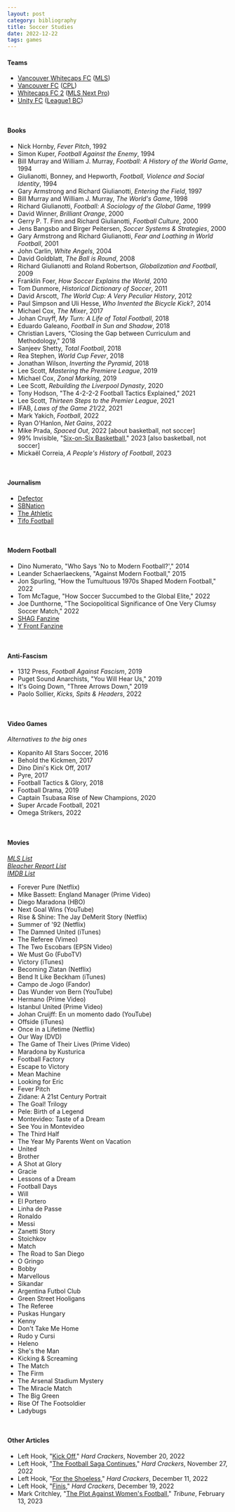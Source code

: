 ```yaml
---
layout: post
category: bibliography
title: Soccer Studies
date: 2022-12-22
tags: games
---
```


#### Teams

* [Vancouver Whitecaps FC](https://en.wikipedia.org/wiki/Vancouver_Whitecaps_FC) ([MLS](https://en.wikipedia.org/wiki/Major_League_Soccer))
* [Vancouver FC](https://en.wikipedia.org/wiki/Vancouver_FC) ([CPL](https://en.wikipedia.org/wiki/Canadian_Premier_League))
* [Whitecaps FC 2](https://en.wikipedia.org/wiki/Whitecaps_FC_2) ([MLS Next Pro](https://en.wikipedia.org/wiki/MLS_Next_Pro))
* [Unity FC](https://en.wikipedia.org/wiki/Unity_FC_(Canada)) ([League1 BC](https://en.wikipedia.org/wiki/League1_British_Columbia))

<br>


#### Books

* Nick Hornby, *Fever Pitch*, 1992
* Simon Kuper, *Football Against the Enemy*, 1994
* Bill Murray and William J. Murray, *Football: A History of the World Game*, 1994
* Giulianotti, Bonney, and Hepworth, *Football, Violence and Social Identity*, 1994
* Gary Armstrong and Richard Giulianotti, *Entering the Field*, 1997
* Bill Murray and William J. Murray, *The World's Game*, 1998
* Richard Giulianotti, *Football: A Sociology of the Global Game*, 1999
* David Winner, *Brilliant Orange*, 2000
* Gerry P. T. Finn and Richard Giulianotti, *Football Culture*, 2000
* Jens Bangsbo and Birger Peitersen, *Soccer Systems & Strategies*, 2000
* Gary Armstrong and Richard Giulianotti, *Fear and Loathing in World Football*, 2001
* John Carlin, *White Angels*, 2004
* David Goldblatt, *The Ball is Round*, 2008
* Richard Giulianotti and Roland Robertson, *Globalization and Football*, 2009
* Franklin Foer, *How Soccer Explains the World*, 2010
* Tom Dunmore, *Historical Dictionary of Soccer*, 2011
* David Arscott, *The World Cup: A Very Peculiar History*, 2012
* Paul Simpson and Uli Hesse, *Who Invented the Bicycle Kick?*, 2014
* Michael Cox, *The Mixer*, 2017
* Johan Cruyff, *My Turn: A Life of Total Football*, 2018
* Eduardo Galeano, *Football in Sun and Shadow*, 2018
* Christian Lavers, "Closing the Gap between Curriculum and Methodology," 2018
* Sanjeev Shetty, *Total Football*, 2018
* Rea Stephen, *World Cup Fever*, 2018
* Jonathan Wilson, *Inverting the Pyramid*, 2018
* Lee Scott, *Mastering the Premiere League*, 2019
* Michael Cox, *Zonal Marking*, 2019
* Lee Scott, *Rebuilding the Liverpool Dynasty*, 2020
* Tony Hodson, "The 4-2-2-2 Football Tactics Explained," 2021
* Lee Scott, *Thirteen Steps to the Premier League*, 2021
* IFAB, *Laws of the Game 21/22*, 2021
* Mark Yakich, *Football*, 2022
* Ryan O'Hanlon, *Net Gains*, 2022
* Mike Prada, *Spaced Out*, 2022 [about basketball, not soccer]
* 99% Invisible, "[Six-on-Six Basketball](https://99percentinvisible.org/episode/six-on-six-basketball/)," 2023 [also basketball, not soccer]
* Mickaël Correia, *A People's History of Football*, 2023

<br>


#### Journalism

* [Defector](https://defector.com/category/soccer)
* [SBNation](https://www.sbnation.com/soccer)
* [The Athletic](https://theathletic.com/football/)
* [Tifo Football](https://theathletic.com/author/tifo-football/)

<br>


#### Modern Football

* Dino Numerato, "Who Says 'No to Modern Football?'," 2014
* Leander Schaerlaeckens, "Against Modern Football," 2015
* Jon Spurling, "How the Tumultuous 1970s Shaped Modern Football," 2022
* Tom McTague, "How Soccer Succumbed to the Global Elite," 2022
* Joe Dunthorne, "The Sociopolitical Significance of One Very Clumsy Soccer Match," 2022
* [SHAG Fanzine](https://twitter.com/SHAG23997980)
* [Y Front Fanzine](https://yfrontfanzine.bigcartel.com/)

<br>


#### Anti-Fascism

* 1312 Press, *Football Against Fascism*, 2019
* Puget Sound Anarchists, "You Will Hear Us," 2019
* It's Going Down, "Three Arrows Down," 2019
* Paolo Sollier, *Kicks, Spits & Headers*, 2022

<br>


#### Video Games

*Alternatives to the big ones*

* Kopanito All Stars Soccer, 2016
* Behold the Kickmen, 2017
* Dino Dini's Kick Off, 2017
* Pyre, 2017
* Football Tactics & Glory, 2018
* Football Drama, 2019
* Captain Tsubasa Rise of New Champions, 2020
* Super Arcade Football, 2021
* Omega Strikers, 2022

<br>


#### Movies

[*MLS List*](https://www.mlssoccer.com/news/comprehensive-list-soccer-films-get-you-through-life-without-matches-greg-seltze)
<br>[*Bleacher Report List*](https://syndication.bleacherreport.com/amp/1658226-10-best-soccer-movies-ever-made.amp.html)
<br>[*IMDB List*](https://m.imdb.com/list/ls021453001/)

* Forever Pure (Netflix)
* Mike Bassett: England Manager (Prime Video)
* Diego Maradona (HBO)
* Next Goal Wins (YouTube)
* Rise & Shine: The Jay DeMerit Story (Netflix)
* Summer of '92 (Netflix)
* The Damned United (iTunes)
* The Referee (Vimeo)
* The Two Escobars (EPSN Video)
* We Must Go (FuboTV)
* Victory (iTunes)
* Becoming Zlatan (Netflix)
* Bend It Like Beckham (iTunes)
* Campo de Jogo (Fandor)
* Das Wunder von Bern (YouTube)
* Hermano (Prime Video)
* Istanbul United (Prime Video)
* Johan Cruijff: En un momento dado (YouTube)
* Offside (iTunes)
* Once in a Lifetime (Netflix)
* Our Way (DVD)
* The Game of Their Lives (Prime Video)
* Maradona by Kusturica
* Football Factory
* Escape to Victory
* Mean Machine
* Looking for Eric
* Fever Pitch
* Zidane: A 21st Century Portrait
* The Goal! Trilogy
* Pele: Birth of a Legend
* Montevideo: Taste of a Dream
* See You in Montevideo
* The Third Half
* The Year My Parents Went on Vacation
* United
* Brother
* A Shot at Glory
* Gracie
* Lessons of a Dream
* Football Days
* Will
* El Portero
* Linha de Passe
* Ronaldo
* Messi
* Zanetti Story
* Stoichkov
* Match
* The Road to San Diego
* O Gringo
* Bobby
* Marvellous
* Sikandar
* Argentina Futbol Club
* Green Street Hooligans
* The Referee
* Puskas Hungary
* Kenny
* Don't Take Me Home
* Rudo y Cursi
* Heleno
* She's the Man
* Kicking & Screaming
* The Match
* The Firm
* The Arsenal Stadium Mystery
* The Miracle Match
* The Big Green
* Rise Of The Footsoldier
* Ladybugs

<br>


#### Other Articles

* Left Hook, "[Kick Off](https://hardcrackers.com/kick-off/)," *Hard Crackers*, November 20, 2022
* Left Hook, "[The Football Saga Continues](https://hardcrackers.com/world-cup-chapter-two-the-football-saga-continues/)," *Hard Crackers*, November 27, 2022
* Left Hook, "[For the Shoeless](https://hardcrackers.com/for-the-shoeless-the-world-cup-diary-volume-3/)," *Hard Crackers*, December 11, 2022
* Left Hook, "[Finis](https://hardcrackers.com/finis-the-world-cup-story-part-iv/)," *Hard Crackers*, December 19, 2022
* Mark Critchley, "[The Plot Against Women's Football](https://tribunemag.co.uk/2023/02/the-plot-against-womens-football)," *Tribune*, February 13, 2023

<br>
